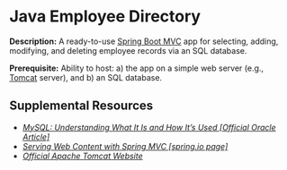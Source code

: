 # Java Employee Directory

**Description:** A ready-to-use [Spring Boot MVC](https://spring.io/guides/gs/serving-web-content) app for selecting, adding, modifying, and deleting employee records via an SQL database.  

**Prerequisite:** Ability to host: a) the app on a simple web server (e.g., [Tomcat](https://tomcat.apache.org/) server), and b) an SQL database.
  
  
## Supplemental Resources
  
* *[MySQL: Understanding What It Is and How It’s Used [Official Oracle Article]](https://www.oracle.com/mysql/what-is-mysql/)*
* *[Serving Web Content with Spring MVC [spring.io page]](https://spring.io/guides/gs/serving-web-content)*
* *[Official Apache Tomcat Website](https://tomcat.apache.org/)*
